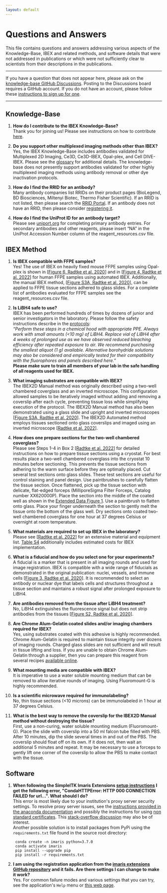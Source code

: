```yaml
---
layout: default
---
```


# Questions and Answers

This file contains questions and answers addressing various aspects of the Knowledge-Base, IBEX and related methods, and software details that were not addressed in publications or which were not sufficiently clear to scientists from their descriptions in the publications.

---

If you have a question that does not appear here, please ask on the [knowledge-base GitHub Discussions](https://github.com/IBEXImagingCommunity/ibex_imaging_knowledge_base/discussions). Posting to the Discussions board requires a GitHub account. If you do not have an account, please follow these [instructions to sign up for one](https://docs.github.com/en/get-started/signing-up-for-github/signing-up-for-a-new-github-account).

---

## Knowledge-Base

1. **How do I contribute to the IBEX Knowledge-Base?**  
Thank you for joining us! Please see instructions on how to contribute [here](contrib.md). 

1. **Do you support other multiplexed imaging methods other than IBEX?**  
Yes, the IBEX Knowledge-Base includes antibodies validated for Multiplexed 2D Imaging, Ce3D, Ce3D-IBEX, Opal-plex, and Cell DIVE-IBEX. Please see the [glossary](./contrib.md#glossary) for additional details. The knowledge-base does not presently support antibodies validated for other highly multiplexed imaging methods using antibody removal or other dye inactivation protocols.

1. **How do I find the RRID for an antibody?**  
Many antibody companies list RRIDs on their product pages (BioLegend, BD Biosciences, Miltenyi Biotec, Thermo Fisher Scientific). If an RRID is not listed, then please search the [RRID Portal](https://scicrunch.org/resources). If an antibody does not have an RRID, then please consider [registering it](https://antibodyregistry.org/add).

1. **How do I find the UniProt ID for an antibody target?**  
Please see [uniport.org](https://www.uniprot.org) for completing primary antibody entries. For secondary antibodies and other reagents, please insert “NA” in the UniProt Accession Number column of the reagent_resources.csv file.

## IBEX Method

1. **Is IBEX compatible with FFPE samples?**  
Yes! The use of IBEX on heavily fixed mouse FFPE samples using Opal-plex is shown in [[Figure 6, Radtke et al. 2020](https://doi.org/10.1073/pnas.2018488117)] and in [[Figure 4, Radtke et al. 2022](https://doi.org/10.1038/s41596-021-00644-9)] for human FFPE samples using automated IBEX. Additionally, the manual IBEX method, [[Figure S3A, Radtke et al. 2020](https://www.pnas.org/doi/suppl/10.1073/pnas.2018488117/suppl_file/pnas.2018488117.sapp.pdf)], can be applied to FFPE tissue sections adhered to glass slides. For a complete list of antibodies evaluated for FFPE samples see the reagent_resources.csv file.

1. **Is LiBH4 safe to use?**  
IBEX has been performed hundreds of times by dozens of junior and senior investigators in the laboratory. Please follow the safety instructions describe in the [protocols](https://doi.org/10.1038/s41596-021-00644-9):  
*“Perform these steps in a chemical hood with appropriate PPE. Always work with small amounts (<10 mg) of LiBH4. Replace vial of LiBH4 after 4 weeks of prolonged use as we have observed reduced bleaching efficiency after repeated exposure to air. We recommend purchasing the smallest aliquot (1 g) available. Alternative borohydride solutions may also be considered and empirically tested for their compatibility with the fluorophores and panels described here.”*   
**Please make sure to train all members of your lab in the safe handling of all reagents used for IBEX.**

1. **What imaging substrates are compatible with IBEX?**  
The IBEX2D Manual method was originally described using a two-well chambered coverglass and an inverted microscope. This configuration allowed samples to be iteratively imaged without adding and removing a coverslip after each cycle, preventing tissue loss while simplifying execution of the protocol. The IBEX2D Manual method has also been demonstrated using a glass slide and upright and inverted microscopes [[Figure S3A, Radtke et al. 2020](https://doi.org/10.1073/pnas.2018488117)]. The IBEX2D Automated method employs tissues sectioned onto glass coverslips and imaged using an inverted microscope [[Radtke et al. 2022](https://doi.org/10.1038/s41596-021-00644-9)].

1. **How does one prepare sections for the two-well chambered coverglass?**  
Please see Steps 1-4 in Box 2 [[Radtke et al. 2022](https://doi.org/10.1038/s41596-021-00644-9)] for detailed instructions on how to prepare tissue sections using a cryostat. For best results place a two-well chambered coverglass into the cryostat 10 minutes before sectioning. This prevents the tissue sections from adhering to the warm surface before they are optimally placed. Cut several test sections onto glass slides. These test sections are useful for control staining and panel design. Use paintbrushes to carefully flatten the tissue section. Once flattened, pick up the tissue section with delicate, flat-edged forceps (MilliporeSigma Filter Forceps, Catalog number XX620000P). Place the section into the middle of the coated well as shown in the [Extended Data Figure 1](https://doi.org/10.1038/s41596-021-00644-9#Fig1). Use a paintbrush to flatten onto glass. Place your finger underneath the section to gently melt the tissue onto the bottom of the glass well. Dry sections onto coated two-well chambered coverglass for one hour at 37 degrees Celsius or overnight at room temperature.

1. **What materials are required to set up IBEX in the laboratory?**  
Please see [[Radtke et al. 2022](https://doi.org/10.1038/s41596-021-00644-9)] for an extensive material and equipment list. [Table S4](https://doi.org/10.1038/s41596-021-00644-9#MOESM1) additionally includes estimated costs for IBEX implementation.

1. **What is a fiducial and how do you select one for your experiments?**  
A fiducial is a marker that is present in all imaging rounds and used for image registration. IBEX is compatible with a wide range of fiducials as demonstrated in the original publication: nuclei, vessels, and immune cells [[Figure 3, Radtke et al. 2020](https://doi.org/10.1073/pnas.2018488117)]. It is recommended to select an antibody or nuclear dye that labels cells and structures throughout a tissue section and maintains a robust signal after prolonged exposure to LiBH4.

1. **Are antibodies removed from the tissue after LiBH4 treatment?**  
No, LiBH4 extinguishes the fluorescence signal but does not strip antibodies from the tissues [[Figure S2, Radtke et al. 2020](https://www.pnas.org/doi/suppl/10.1073/pnas.2018488117/suppl_file/pnas.2018488117.sapp.pdf)].

1. **Are Chrome Alum-Gelatin coated slides and/or imaging chambers required for IBEX?**  
Yes, using substrates coated with this adhesive is highly recommended. Chrome Alum-Gelatin is required to maintain tissue integrity over dozens of imaging rounds. Charged glass slides are not sufficient and will result in tissue lifting and loss. If you are unable to obtain Chrome Alum-Gelatin through a supplier, then you can prepare this reagent from several recipes [available online](https://www.laboratorynotes.com/preparation-of-chrome-alum-containing-gelatin-solution-for-preparation-of-coated-slides-for-histological-tissue-sections/).

1. **What mounting media are compatible with IBEX?**  
It is imperative to use a water soluble mounting medium that can be removed to allow iterative rounds of imaging. Using Fluoromount-G is highly recommended. 

1. **Is a scientific microwave required for immunolabeling?**  
No, thin tissue sections (<10 microns) can be immunolabeled in 1 hour at 37 degrees Celsius.

1. **What is the best way to remove the coverslip for the IBEX2D Manual method without destroying the tissue?**  
First, use a non-curing, water soluble mounting medium (Fluoromount-G). Place the slide with coverslip into a 50 ml falcon tube filled with PBS. After 10 minutes, dip the slide several times in and out of the PBS. The coverslip should float off on its own. If it does not, then wait an additional 5 minutes and repeat. It may be necessary to use a forceps to gently lift one corner of the coverslip to allow the PBS to make contact with the tissue.

## Software

1. **When following the SimpleITK Imaris Extensions [setup instructions](https://github.com/niaid/imaris_extensions#setup) I get the following error, "CondaHTTPError: HTTP 000 CONNECTION FAILED for url...". What should I do?**  
This error is most likely due to your institution's proxy server security settings. To resolve proxy server issues, see the [instructions provided in the anaconda documentation](https://docs.anaconda.com/anaconda/user-guide/tasks/proxy/) and possibly the instructions for using [non standard certificates](https://conda.io/projects/conda/en/latest/user-guide/configuration/non-standard-certs.html).
This [stack-overflow discussion](https://stackoverflow.com/questions/33883371/python-anaconda-proxy-setup-via-condarc-file-on-windows) may also be of interest.  
Another possible solution is to install packages from PyPi using the `requirements.txt` file found in the source root directory:  
    ```
     conda create -n imaris python=3.7.0
     conda activate imaris
     pip install --upgrade pip
     pip install -r requirements.txt
    ```

1. **I am using the registration application from the [imaris extensions GitHub repository](https://github.com/niaid/imaris_extensions) and it fails. Are there settings I can change to make it work?**  
Yes. For common failure modes and various settings that you can try, see the application's `Help` menu or [this web page](https://niaid.github.io/imaris_extensions/XTRegisterSameChannel.html).
